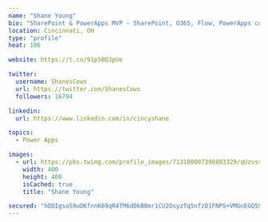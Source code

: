 ```yaml
---
name: "Shane Young"
bio: "SharePoint & PowerApps MVP - SharePoint, O365, Flow, PowerApps consulting? @PowerApps911 | Pure Snark? You found it."
location: Cincinnati, OH
type: "profile"
heat: 106

website: https://t.co/91p5BQ3pUe

twitter:
  username: ShanesCows
  url: https://twitter.com/ShanesCows
  followers: 16794

linkedin:
  url: https://www.linkedin.com/in/cincyshane

topics:
  - Power Apps

images:
  - url: https://pbs.twimg.com/profile_images/713100007398883329/qUzvsvQ3_400x400.jpg
    width: 400
    height: 400
    isCached: true
    title: "Shane Young"

secured: "hDDIgsaS9uDKfnnK69qR4TM6dOkB0mr1CU2OsyzTq5nfzD1FNPS+VMGnEGQ5SM9D6v/2iOE/W1mrHGBV0v0A8YctN3e9H0OBDRw6qYa1fjCaIjDxPYkotc3XeIG+nbAcQOVI/yBuVUep7KX1PkYBYpAV426sLafBMS2mt/AoLfPt2r8HduK+lIqN2bfbUGFc6ODqPbLwCTzw8R8a75kriLBWCnxqki3XvXWdFtCYzIylyDCcUO2FTTerLVvbO2ItVnugDdu34ysHsChPXINkIJLnBdtO4ZDrTPNEGSkdauF8EHl+5k/xuduWWI9dacmVPBYF3scPkwDLxTQ9jLZ1WMEhLMw0iOU5wN1OyT3JIXGSAgv/TVRSsB+u8W97y2FYzizAihp2bbpOXDNxRSwyt+MgEKaCXKXFnq88UyUXz64=;tLhAw7vCD/Kg51avGlrsZA=="
---
```


